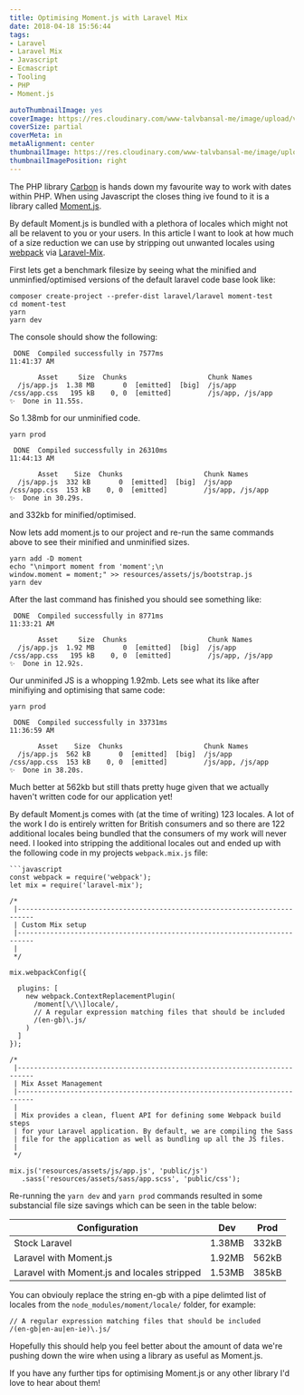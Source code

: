```yaml
---
title: Optimising Moment.js with Laravel Mix
date: 2018-04-18 15:56:44
tags:
- Laravel
- Laravel Mix
- Javascript
- Ecmascript
- Tooling
- PHP
- Moment.js

autoThumbnailImage: yes
coverImage: https://res.cloudinary.com/www-talvbansal-me/image/upload/v1555352452/posts/mexico-city-street-art.jpg
coverSize: partial
coverMeta: in
metaAlignment: center
thumbnailImage: https://res.cloudinary.com/www-talvbansal-me/image/upload/c_scale,w_280/v1555352452/posts/mexico-city-street-art.jpg
thumbnailImagePosition: right
---
```


The PHP library [Carbon](https://carbon.nesbot.com/docs/) is hands down my favourite way to work with dates within PHP. 
When using Javascript the closes thing ive found to it is a library called [Moment.js](https://momentjs.com).

By default Moment.js is bundled with a plethora of locales which might not all be relavent to you or your users. In this article I want to look at how much of a size reduction we can use by stripping out unwanted locales using [webpack](https://webpack.js.org) via [Laravel-Mix](https://github.com/JeffreyWay/laravel-mix/tree/master/docs#readme).

<!-- more -->

First lets get a benchmark filesize by seeing what the minified and unminfied/optimised versions of the default laravel code base look like:

```
composer create-project --prefer-dist laravel/laravel moment-test
cd moment-test
yarn
yarn dev
```

The console should show the following:

```
 DONE  Compiled successfully in 7577ms                                                                          11:41:37 AM

       Asset     Size  Chunks                    Chunk Names
  /js/app.js  1.38 MB       0  [emitted]  [big]  /js/app
/css/app.css   195 kB    0, 0  [emitted]         /js/app, /js/app
✨  Done in 11.55s.
```

So 1.38mb for our unminified code.

```
yarn prod

 DONE  Compiled successfully in 26310ms                                                                         11:44:13 AM

       Asset    Size  Chunks                    Chunk Names
  /js/app.js  332 kB       0  [emitted]  [big]  /js/app
/css/app.css  153 kB    0, 0  [emitted]         /js/app, /js/app
✨  Done in 30.29s.

```

and 332kb for minified/optimised.

Now lets add moment.js to our project and re-run the same commands above to see their minified and unminified sizes.

```
yarn add -D moment
echo "\nimport moment from 'moment';\n
window.moment = moment;" >> resources/assets/js/bootstrap.js
yarn dev
```

After the last command has finished you should see something like:
```
 DONE  Compiled successfully in 8771ms                                                                                                11:33:21 AM

       Asset     Size  Chunks                    Chunk Names
  /js/app.js  1.92 MB       0  [emitted]  [big]  /js/app
/css/app.css   195 kB    0, 0  [emitted]         /js/app, /js/app
✨  Done in 12.92s.
```

Our unminifed JS is a whopping 1.92mb.
Lets see what its like after minifiying and optimising that same code:

```
yarn prod

 DONE  Compiled successfully in 33731ms                                                                         11:36:59 AM

       Asset    Size  Chunks                    Chunk Names
  /js/app.js  562 kB       0  [emitted]  [big]  /js/app
/css/app.css  153 kB    0, 0  [emitted]         /js/app, /js/app
✨  Done in 38.20s.

```

Much better at 562kb but still thats pretty huge given that we actually haven't written code for our application yet!

By default Moment.js comes with (at the time of writing) 123 locales. A lot of the work I do is entirely written for British consumers and so there are 122 additional locales being bundled that the consumers of my work will never need. I looked into stripping the additional locales out and ended up with the following code in my projects `webpack.mix.js` file:

```
```javascript
const webpack = require('webpack');
let mix = require('laravel-mix');

/*
 |--------------------------------------------------------------------------
 | Custom Mix setup
 |--------------------------------------------------------------------------
 |
 */

mix.webpackConfig({

  plugins: [
    new webpack.ContextReplacementPlugin(
      /moment[\/\\]locale/,
      // A regular expression matching files that should be included
      /(en-gb)\.js/
    )
  ]
});

/*
 |--------------------------------------------------------------------------
 | Mix Asset Management
 |--------------------------------------------------------------------------
 |
 | Mix provides a clean, fluent API for defining some Webpack build steps
 | for your Laravel application. By default, we are compiling the Sass
 | file for the application as well as bundling up all the JS files.
 |
 */

mix.js('resources/assets/js/app.js', 'public/js')
   .sass('resources/assets/sass/app.scss', 'public/css');
```

Re-running the `yarn dev` and `yarn prod` commands resulted in some substancial file size savings which can be seen in the table below:

| Configuration                               | Dev    | Prod  |
| ------------------------------------------- |:------:|:-----:|
| Stock Laravel                               | 1.38MB | 332kB | 
| Laravel with Moment.js                      | 1.92MB | 562kB |
| Laravel with Moment.js and locales stripped | 1.53MB | 385kB |
 
You can obviouly replace the string en-gb with a pipe delimted list of locales from the `node_modules/moment/locale/` folder, for example:

```
// A regular expression matching files that should be included
/(en-gb|en-au|en-ie)\.js/
```

Hopefully this should help you feel better about the amount of data we're pushing down the wire when using a library as useful as Moment.js.

If you have any further tips for optimising Moment.js or any other library I'd love to hear about them!